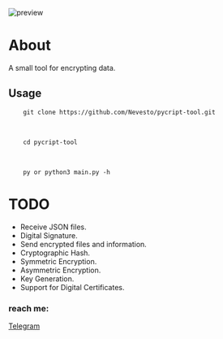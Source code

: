 ![preview](https://github.com/Nevesto/port-scanner/assets/87545167/cb4f3da7-5259-4aed-a786-e61db9e35b25)

# About

A small tool for encrypting data.

## Usage

```
    git clone https://github.com/Nevesto/pycript-tool.git
```

</br>

```
    cd pycript-tool
```

</br>

```
    py or python3 main.py -h
```

# TODO

- Receive JSON files.
- Digital Signature.
- Send encrypted files and information.
- Cryptographic Hash.
- Symmetric Encryption.
- Asymmetric Encryption.
- Key Generation.
- Support for Digital Certificates.


### reach me:

[Telegram](https://t.me/nevestpq)